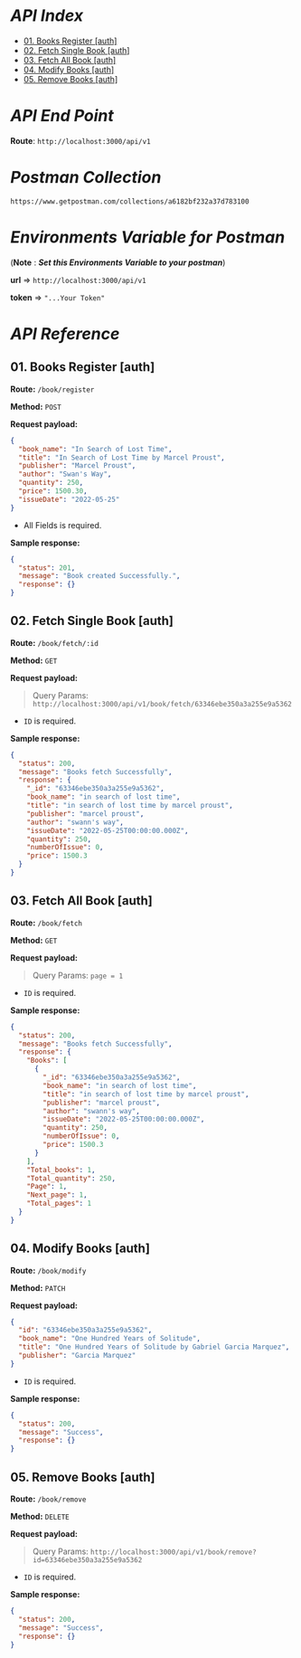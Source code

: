 # _API Index_

- [01. Books Register [auth]](#01-books-register-auth)
- [02. Fetch Single Book [auth]](#02-fetch-single-book-auth)
- [03. Fetch All Book [auth]](#03-fetch-all-book-auth)
- [04. Modify Books [auth]](#04-modify-books-auth)
- [05. Remove Books [auth]](#05-remove-books-auth)

# _API End Point_

**Route**: `http://localhost:3000/api/v1`

# _Postman Collection_

```
https://www.getpostman.com/collections/a6182bf232a37d783100
```

# _Environments Variable for Postman_

(**Note** : _**Set this Environments Variable to your postman**_)

**url** => `http://localhost:3000/api/v1`

**token** => `"...Your Token"`

# _API Reference_

## 01. Books Register [auth]

**Route:**
`/book/register`

**Method:**
`POST`

**Request payload:**

```json
{
  "book_name": "In Search of Lost Time",
  "title": "In Search of Lost Time by Marcel Proust",
  "publisher": "Marcel Proust",
  "author": "Swan's Way",
  "quantity": 250,
  "price": 1500.30,
  "issueDate": "2022-05-25"
}
```

- All Fields is required.

**Sample response:**

```json
{
  "status": 201,
  "message": "Book created Successfully.",
  "response": {}
}
```

## 02. Fetch Single Book [auth]

**Route:**
`/book/fetch/:id`

**Method:**
`GET`

**Request payload:**

> Query Params: `http://localhost:3000/api/v1/book/fetch/63346ebe350a3a255e9a5362`

- `ID` is required.

**Sample response:**

```json
{
  "status": 200,
  "message": "Books fetch Successfully",
  "response": {
    "_id": "63346ebe350a3a255e9a5362",
    "book_name": "in search of lost time",
    "title": "in search of lost time by marcel proust",
    "publisher": "marcel proust",
    "author": "swann's way",
    "issueDate": "2022-05-25T00:00:00.000Z",
    "quantity": 250,
    "numberOfIssue": 0,
    "price": 1500.3
  }
}
```

## 03. Fetch All Book [auth]

**Route:**
`/book/fetch`

**Method:**
`GET`

**Request payload:**

> Query Params: `page = 1`

- `ID` is required.

**Sample response:**

```json
{
  "status": 200,
  "message": "Books fetch Successfully",
  "response": {
    "Books": [
      {
        "_id": "63346ebe350a3a255e9a5362",
        "book_name": "in search of lost time",
        "title": "in search of lost time by marcel proust",
        "publisher": "marcel proust",
        "author": "swann's way",
        "issueDate": "2022-05-25T00:00:00.000Z",
        "quantity": 250,
        "numberOfIssue": 0,
        "price": 1500.3
      }
    ],
    "Total_books": 1,
    "Total_quantity": 250,
    "Page": 1,
    "Next_page": 1,
    "Total_pages": 1
  }
}
```


## 04. Modify Books [auth]

**Route:**
`/book/modify`

**Method:**
`PATCH`

**Request payload:**

```json
{
  "id": "63346ebe350a3a255e9a5362",
  "book_name": "One Hundred Years of Solitude",
  "title": "One Hundred Years of Solitude by Gabriel Garcia Marquez",
  "publisher": "Garcia Marquez"
}
```
- `ID` is required.

**Sample response:**

```json
{
  "status": 200,
  "message": "Success",
  "response": {}
}
```


## 05. Remove Books [auth]

**Route:**
`/book/remove`

**Method:**
`DELETE`

**Request payload:**

> Query Params: `http://localhost:3000/api/v1/book/remove?id=63346ebe350a3a255e9a5362`

- `ID` is required.

**Sample response:**

```json
{
  "status": 200,
  "message": "Success",
  "response": {}
}
```
